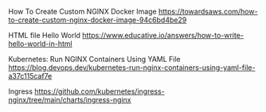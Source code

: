 How To Create Custom NGINX Docker Image
https://towardsaws.com/how-to-create-custom-nginx-docker-image-94c6bd4be29

HTML file Hello World
https://www.educative.io/answers/how-to-write-hello-world-in-html

Kubernetes: Run NGINX Containers Using YAML File
https://blog.devops.dev/kubernetes-run-nginx-containers-using-yaml-file-a37c115caf7e

Ingress
https://github.com/kubernetes/ingress-nginx/tree/main/charts/ingress-nginx
